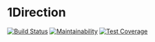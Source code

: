 
# 1Direction

[![Build Status](https://api.cirrus-ci.com/github/Sosol02/sdp.svg)](https://cirrus-ci.com/github/Sosol02/sdp)
[![Maintainability](https://api.codeclimate.com/v1/badges/db5bd17d55b87c54a634/maintainability)](https://codeclimate.com/github/Sosol02/sdp/maintainability)
[![Test Coverage](https://api.codeclimate.com/v1/badges/db5bd17d55b87c54a634/test_coverage)](https://codeclimate.com/github/Sosol02/sdp/test_coverage)
